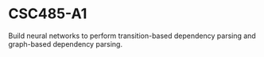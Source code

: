 # CSC485-A1
Build neural networks to perform transition-based dependency parsing and graph-based dependency parsing. 
